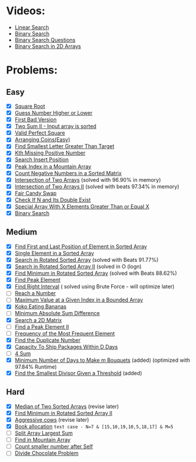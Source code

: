 # Videos:
- [Linear Search](https://youtu.be/_HRA37X8N_Q)
- [Binary Search](https://youtu.be/f6UU7V3szVw)
- [Binary Search Questions](https://youtu.be/W9QJ8HaRvJQ)
- [Binary Search in 2D Arrays](https://youtu.be/enI_KyGLYPo)

# Problems:

## Easy
- [x] [Square Root](https://leetcode.com/problems/sqrtx/)
- [x] [Guess Number Higher or Lower](https://leetcode.com/problems/guess-number-higher-or-lower/)
- [x] [First Bad Version](https://leetcode.com/problems/first-bad-version/)
- [x] [Two Sum II - Input array is sorted](https://leetcode.com/problems/two-sum-ii-input-array-is-sorted/)
- [x] [Valid Perfect Square](https://leetcode.com/problems/valid-perfect-square/)
- [x] [Arranging Coins(Easy)](https://leetcode.com/problems/arranging-coins/)
- [x] [Find Smallest Letter Greater Than Target](https://leetcode.com/problems/find-smallest-letter-greater-than-target/)
- [x] [Kth Missing Positive Number](https://leetcode.com/problems/kth-missing-positive-number/)
- [x] [Search Insert Position](https://leetcode.com/problems/search-insert-position/)
- [x] [Peak Index in a Mountain Array](https://leetcode.com/problems/peak-index-in-a-mountain-array/)
- [x] [Count Negative Numbers in a Sorted Matrix](https://leetcode.com/problems/count-negative-numbers-in-a-sorted-matrix/)
- [x] [Intersection of Two Arrays](https://leetcode.com/problems/intersection-of-two-arrays/) (solved with 96.90% in memory)
- [x] [Intersection of Two Arrays II](https://leetcode.com/problems/intersection-of-two-arrays-ii/) (solved with beats 97.34% in memory)
- [x] [Fair Candy Swap](https://leetcode.com/problems/fair-candy-swap/)
- [x] [Check If N and Its Double Exist](https://leetcode.com/problems/check-if-n-and-its-double-exist/)
- [x] [Special Array With X Elements Greater Than or Equal X](https://leetcode.com/problems/special-array-with-x-elements-greater-than-or-equal-x/)
- [x] [Binary Search](https://leetcode.com/problems/binary-search/)

## Medium
- [x] [Find First and Last Position of Element in Sorted Array](https://leetcode.com/problems/find-first-and-last-position-of-element-in-sorted-array/)
- [x] [Single Element in a Sorted Array](https://leetcode.com/problems/single-element-in-a-sorted-array/)
- [x] [Search in Rotated Sorted Array](https://leetcode.com/problems/search-in-rotated-sorted-array/) (solved with Beats 91.77%)
- [x] [Search in Rotated Sorted Array II](https://leetcode.com/problems/search-in-rotated-sorted-array-ii/) (solved in O (logn)
- [x] [Find Minimum in Rotated Sorted Array](https://leetcode.com/problems/find-minimum-in-rotated-sorted-array/) (solved with Beats 88.62%)
- [x] [Find Peak Element](https://leetcode.com/problems/find-peak-element/)
- [x] [Find Right Interval](https://leetcode.com/problems/find-right-interval/) ( solved using Brute Force - will optimize later)
- [ ] [Reach a Number](https://leetcode.com/problems/reach-a-number/)
- [ ] [Maximum Value at a Given Index in a Bounded Array](https://leetcode.com/problems/maximum-value-at-a-given-index-in-a-bounded-array/)
- [x] [Koko Eating Bananas](https://leetcode.com/problems/koko-eating-bananas/)
- [ ] [Minimum Absolute Sum Difference](https://leetcode.com/problems/minimum-absolute-sum-difference/)
- [x] [Search a 2D Matrix](https://leetcode.com/problems/search-a-2d-matrix/)
- [ ] [Find a Peak Element II](https://leetcode.com/problems/find-a-peak-element-ii/)
- [ ] [Frequency of the Most Frequent Element](https://leetcode.com/problems/frequency-of-the-most-frequent-element/)
- [x] [Find the Duplicate Number](https://leetcode.com/problems/find-the-duplicate-number/)
- [x] [Capacity To Ship Packages Within D Days](https://leetcode.com/problems/capacity-to-ship-packages-within-d-days/)
- [ ] [4 Sum](https://leetcode.com/problems/4sum/)
- [x] [Minimum Number of Days to Make m Bouquets](https://leetcode.com/problems/minimum-number-of-days-to-make-m-bouquets/) (added) (optimized with 97.84% Runtime)
- [x] [Find the Smallest Divisor Given a Threshold](https://leetcode.com/problems/find-the-smallest-divisor-given-a-threshold/) (added)
## Hard
- [x] [Median of Two Sorted Arrays](https://leetcode.com/problems/median-of-two-sorted-arrays/) (revise later)
- [x] [Find Minimum in Rotated Sorted Array II](https://leetcode.com/problems/find-minimum-in-rotated-sorted-array-ii/) 
- [x] [Aggressive cows](https://www.spoj.com/problems/AGGRCOW/) (revise later)
- [x] [Book allocation](https://www.geeksforgeeks.org/allocate-minimum-number-pages/) `test case - N=7 & [15,10,19,10,5,18,17] & M=5`
- [ ] [Split Array Largest Sum](https://leetcode.com/problems/split-array-largest-sum/)
- [ ] [Find in Mountain Array](https://leetcode.com/problems/find-in-mountain-array/)
- [ ] [Count smaller number after Self](https://leetcode.com/problems/count-of-smaller-numbers-after-self/)
- [ ] [Divide Chocolate Problem](https://curiouschild.github.io/leetcode/2019/06/21/divide-chocolate.html)

